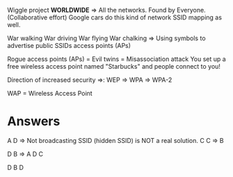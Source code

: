 Wiggle project **WORLDWIDE** =>  All the networks. Found by Everyone.(Collaborative effort)
Google cars do this kind of network SSID mapping as well.

War walking
War driving
War flying
War chalking => Using symbols to advertise public SSIDs access points (APs)

Rogue access points (APs) = Evil twins = Misassociation attack
You set up a free wireless access point named "Starbucks" and people connect to you!

Direction of increased security =>:
WEP => WPA => WPA-2

WAP = Wireless Access Point

# Answers
A
D => Not broadcasting SSID (hidden SSID) is NOT a real solution.
C
C => B

D
B => A
D
C

D
B
D